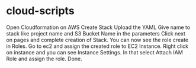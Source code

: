 # cloud-scripts

Open Cloudformation on AWS
Create Stack
Upload the YAML
Give name to stack like project name and S3 Bucket Name in the parameters
Click next on pages and complete creation of Stack.
You can now see the role create in Roles.
Go to ec2 and assign the created role to EC2 Instance. Right click on instance and you can see Instance Settings. In that select Attach IAM Role and assign the role.
Done.
